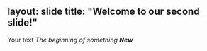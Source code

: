 layout: slide
title: "Welcome to our second slide!"
---
Your text
_The beginning of something **New**_
